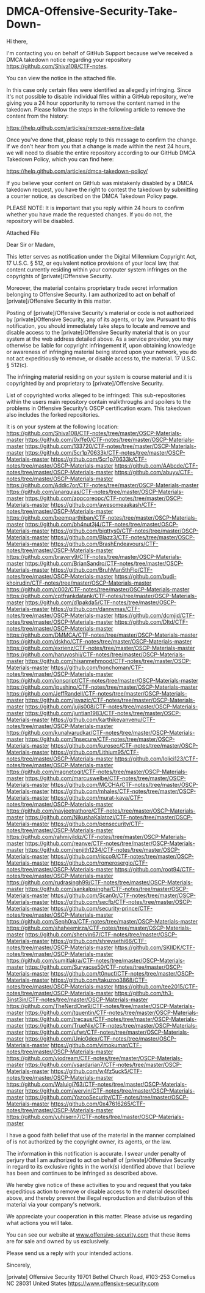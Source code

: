 # DMCA-Offensive-Security-Take-Down-


Hi there,

I'm contacting you on behalf of GitHub Support because we've received a DMCA takedown notice regarding your repository https://github.com/Shiva108/CTF-notes.

You can view the notice in the attached file.

In this case only certain files were identified as allegedly infringing. Since it's not possible to disable individual files within a GitHub repository, we're giving you a 24 hour opportunity to remove the content named in the takedown. Please follow the steps in the following article to remove the content from the history:

https://help.github.com/articles/remove-sensitive-data

Once you've done that, please reply to this message to confirm the change. If we don't hear from you that a change is made within the next 24 hours, we will need to disable the entire repository according to our GitHub DMCA Takedown Policy, which you can find here:

https://help.github.com/articles/dmca-takedown-policy/

If you believe your content on GitHub was mistakenly disabled by a DMCA takedown request, you have the right to contest the takedown by submitting a counter notice, as described on the DMCA Takedown Policy page.

PLEASE NOTE: It is important that you reply within 24 hours to confirm whether you have made the requested changes. If you do not, the repository will be disabled.

Attached File

Dear Sir or Madam,

This letter serves as notification under the Digital Millennium Copyright Act, 17 U.S.C. § 512, or equivalent notice provisions of your local law, that content currently residing within your computer system infringes on the copyrights of [private]/Offensive Security.

Moreover, the material contains proprietary trade secret information belonging to Offensive Security. I am authorized to act on behalf of [private]/Offensive Security in this matter.

Posting of [private]/Offensive Security's material or code is not authorized by [private]/Offensive Security, any of its agents, or by law. Pursuant to this notification, you should immediately take steps to locate and remove and disable access to the [private]/Offensive Security material that is on your system at the web address detailed above. As a service provider, you may otherwise be liable for copyright infringement if, upon obtaining knowledge or awareness of infringing material being stored upon your network, you do not act expeditiously to remove, or disable access to, the material. 17 U.S.C. § 512(c).

The infringing material residing on your system is course material and it is copyrighted by and proprietary to [private]/Offensive Security.

List of copyrighted works alleged to be infringed:
This sub-repositories within the users main repository contain walkthroughs and spoilers to the problems in Offensive Security’s OSCP certification exam. This takedown also includes the forked repositories.

It is on your system at the following location:
https://github.com/Shiva108/CTF-notes/tree/master/OSCP-Materials-master
https://github.com/0xffe0/CTF-notes/tree/master/OSCP-Materials-master
https://github.com/133720/CTF-notes/tree/master/OSCP-Materials-master
https://github.com/5cr1p70633k/CTF-notes/tree/master/OSCP-Materials-master
https://github.com/5cr1p70633k/CTF-notes/tree/master/OSCP-Materials-master
https://github.com/AAbcde/CTF-notes/tree/master/OSCP-Materials-master
https://github.com/abuyv/CTF-notes/tree/master/OSCP-Materials-master
https://github.com/Addic7or/CTF-notes/tree/master/OSCP-Materials-master
https://github.com/anarquias/CTF-notes/tree/master/OSCP-Materials-master
https://github.com/appcoreopc/CTF-notes/tree/master/OSCP-Materials-master
https://github.com/awesomeaakash/CTF-notes/tree/master/OSCP-Materials-master
https://github.com/beemparthiban/CTF-notes/tree/master/OSCP-Materials-master
https://github.com/bh4nut3j4/CTF-notes/tree/master/OSCP-Materials-master
https://github.com/bigttys0/CTF-notes/tree/master/OSCP-Materials-master
https://github.com/Blazz3/CTF-notes/tree/master/OSCP-Materials-master
https://github.com/BrashEndeavours/CTF-notes/tree/master/OSCP-Materials-master
https://github.com/bravery9/CTF-notes/tree/master/OSCP-Materials-master
https://github.com/BrianSandro/CTF-notes/tree/master/OSCP-Materials-master
https://github.com/BruhMan5thFlo/CTF-notes/tree/master/OSCP-Materials-master
https://github.com/budi-khoirudin/CTF-notes/tree/master/OSCP-Materials-master
https://github.com/c002/CTF-notes/tree/master/OSCP-Materials-master
https://github.com/cptfrankdatank/CTF-notes/tree/master/OSCP-Materials-master
https://github.com/d1pakda5/CTF-notes/tree/master/OSCP-Materials-master
https://github.com/dannymas/CTF-notes/tree/master/OSCP-Materials-master
https://github.com/dcmjid/CTF-notes/tree/master/OSCP-Materials-master
https://github.com/Dltd/CTF-notes/tree/master/OSCP-Materials-master
https://github.com/DMMCA/CTF-notes/tree/master/OSCP-Materials-master
https://github.com/dskho/CTF-notes/tree/master/OSCP-Materials-master
https://github.com/exrienz/CTF-notes/tree/master/OSCP-Materials-master
https://github.com/haruyoshii/CTF-notes/tree/master/OSCP-Materials-master
https://github.com/hisanmehmood/CTF-notes/tree/master/OSCP-Materials-master
https://github.com/honchoman/CTF-notes/tree/master/OSCP-Materials-master
https://github.com/ionscript/CTF-notes/tree/master/OSCP-Materials-master
https://github.com/ipushino/CTF-notes/tree/master/OSCP-Materials-master
https://github.com/JeffRandell/CTF-notes/tree/master/OSCP-Materials-master
https://github.com/jsvazic/CTF-notes/tree/master/OSCP-Materials-master
https://github.com/jujis008/CTF-notes/tree/master/OSCP-Materials-master
https://github.com/juntian1983/CTF-notes/tree/master/OSCP-Materials-master
https://github.com/karthikeyanvenu/CTF-notes/tree/master/OSCP-Materials-master
https://github.com/kunalvarudkar/CTF-notes/tree/master/OSCP-Materials-master
https://github.com/1nsecure/CTF-notes/tree/master/OSCP-Materials-master
https://github.com/kurosec/CTF-notes/tree/master/OSCP-Materials-master
https://github.com/Lithium95/CTF-notes/tree/master/OSCP-Materials-master
https://github.com/lolici123/CTF-notes/tree/master/OSCP-Materials-master
https://github.com/magnetogit/CTF-notes/tree/master/OSCP-Materials-master
https://github.com/marcuswelbe/CTF-notes/tree/master/OSCP-Materials-master
https://github.com/MCCHA/CTF-notes/tree/master/OSCP-Materials-master
https://github.com/mhales/CTF-notes/tree/master/OSCP-Materials-master
https://github.com/murat-kaya/CTF-notes/tree/master/OSCP-Materials-master
https://github.com/navjeetrathore/CTF-notes/tree/master/OSCP-Materials-master
https://github.com/NikushaKalatozi/CTF-notes/tree/master/OSCP-Materials-master
https://github.com/pensecurity/CTF-notes/tree/master/OSCP-Materials-master
https://github.com/rahmiyildiz/CTF-notes/tree/master/OSCP-Materials-master
https://github.com/reanve/CTF-notes/tree/master/OSCP-Materials-master
https://github.com/renjith1234/CTF-notes/tree/master/OSCP-Materials-master
https://github.com/ricco9/CTF-notes/tree/master/OSCP-Materials-master
https://github.com/romerosergio/CTF-notes/tree/master/OSCP-Materials-master
https://github.com/root94/CTF-notes/tree/master/OSCP-Materials-master
https://github.com/rudrasingh99/CTF-notes/tree/master/OSCP-Materials-master
https://github.com/sankalpsingha/CTF-notes/tree/master/OSCP-Materials-master
https://github.com/Scan0r/CTF-notes/tree/master/OSCP-Materials-master
https://github.com/secfb/CTF-notes/tree/master/OSCP-Materials-master
https://github.com/security-prince/CTF-notes/tree/master/OSCP-Materials-master
https://github.com/Seph0ra/CTF-notes/tree/master/OSCP-Materials-master
https://github.com/shaheemirza/CTF-notes/tree/master/OSCP-Materials-master
https://github.com/shervin67/CTF-notes/tree/master/OSCP-Materials-master
https://github.com/shreysethi66/CTF-notes/tree/master/OSCP-Materials-master
https://github.com/SKIIDK/CTF-notes/tree/master/OSCP-Materials-master
https://github.com/sumitlakra/CTF-notes/tree/master/OSCP-Materials-master
https://github.com/Suryacse50/CTF-notes/tree/master/OSCP-Materials-master
https://github.com/t0nucf/CTF-notes/tree/master/OSCP-Materials-master
https://github.com/takuzoo3868/CTF-notes/tree/master/OSCP-Materials-master
https://github.com/tee2015/CTF-notes/tree/master/OSCP-Materials-master
https://github.com/th3-3inst3in/CTF-notes/tree/master/OSCP-Materials-master
https://github.com/TheNerdOne9/CTF-notes/tree/master/OSCP-Materials-master
https://github.com/tquentin/CTF-notes/tree/master/OSCP-Materials-master
https://github.com/trecaus/CTF-notes/tree/master/OSCP-Materials-master
https://github.com/TrueNix/CTF-notes/tree/master/OSCP-Materials-master
https://github.com/ufwt/CTF-notes/tree/master/OSCP-Materials-master
https://github.com/Unic0dex/CTF-notes/tree/master/OSCP-Materials-master
https://github.com/vimokumar/CTF-notes/tree/master/OSCP-Materials-master
https://github.com/viodream/CTF-notes/tree/master/OSCP-Materials-master
https://github.com/vsardarian7/CTF-notes/tree/master/OSCP-Materials-master
https://github.com/w4fz5uck5/CTF-notes/tree/master/OSCP-Materials-master
https://github.com/Waluigi763/CTF-notes/tree/master/OSCP-Materials-master
https://github.com/wervin/CTF-notes/tree/master/OSCP-Materials-master
https://github.com/YazooSecurity/CTF-notes/tree/master/OSCP-Materials-master
https://github.com/0x47616265/CTF-notes/tree/master/OSCP-Materials-master
https://github.com/yuhisern7/CTF-notes/tree/master/OSCP-Materials-master

I have a good faith belief that use of the material in the manner complained of is not authorized by the copyright owner, its agents, or the law.

The information in this notification is accurate. I swear under penalty of perjury that I am authorized to act on behalf of [private]/Offensive Security in regard to its exclusive rights in the work(s) identified above that I believe has been and continues to be infringed as described above.

We hereby give notice of these activities to you and request that you take expeditious action to remove or disable access to the material described above, and thereby prevent the illegal reproduction and distribution of this material via your company's network.

We appreciate your cooperation in this matter. Please advise us regarding what actions you will take.

You can see our website at www.offensive-security.com that these items are for sale and owned by us exclusively.

Please send us a reply with your intended actions.

Sincerely,

[private]
Offensive Security
19701 Bethel Church Road, #103-253
Cornelius NC 28031
United States
https://www.offensive-security.com

